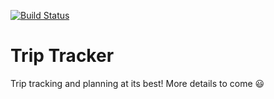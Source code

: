 [![Build Status](https://travis-ci.com/BlaiseSSchaeffer/trip-tracker.svg?branch=master)](https://travis-ci.com/BlaiseSSchaeffer/trip-tracker)

# Trip Tracker

Trip tracking and planning at its best! More details to come 😃
